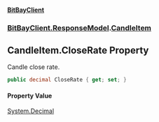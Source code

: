 #### [BitBayClient](./index.md 'index')
### [BitBayClient.ResponseModel](./BitBayClient-ResponseModel.md 'BitBayClient.ResponseModel').[CandleItem](./BitBayClient-ResponseModel-CandleItem.md 'BitBayClient.ResponseModel.CandleItem')
## CandleItem.CloseRate Property
Candle close rate.  
```csharp
public decimal CloseRate { get; set; }
```
#### Property Value
[System.Decimal](https://docs.microsoft.com/en-us/dotnet/api/System.Decimal 'System.Decimal')  
